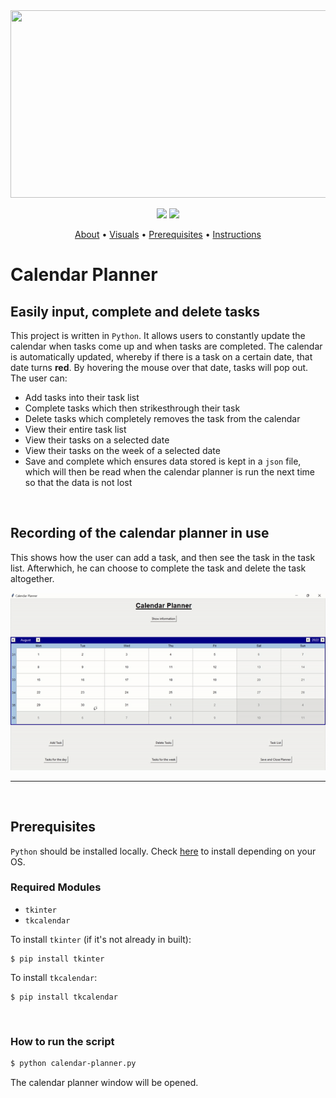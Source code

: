 
<img src="https://github.com/HJH-08/calendar-planner/blob/main/%F0%9F%93%86_Calendar_Planner.png" width='1200' height = '300'>

<br>
<p align="center">
    <img src="https://img.shields.io/github/last-commit/hjh-08/calendar-planner" />
    <img src="https://img.shields.io/github/repo-size/hjh-08/calendar-planner">
<p>


<p align="center">
  <a href="#calendar-planner">About</a> •
  <a href="#recording-of-the-calendar-planner-in-use">Visuals</a> •
  <a href="#prerequisities">Prerequisites</a> •
  <a href="#how-to-run-the-script">Instructions</a> 
</p>

# Calendar Planner

## Easily input, complete and delete tasks

This project is written in `Python`. It allows users to constantly update the calendar when tasks 
come up and when tasks are completed. The calendar is automatically updated, whereby if there is a task on a certain date, that date turns **red**. By hovering the mouse over that date, tasks will pop out.
The user can:

* Add tasks into their task list
* Complete tasks which then strikesthrough their task
* Delete tasks which completely removes the task from the calendar
* View their entire task list
* View their tasks on a selected date
* View their tasks on the week of a selected date
* Save and complete which ensures data stored is kept in a `json` file, which will then be read when the calendar planner is run the next time so that the data is not lost

<br>

## Recording of the calendar planner in use

This shows how the user can add a task, and then see the task in the task list. Afterwhich, he can choose to complete the task and delete the task altogether.


![Recording of calendar planner](https://github.com/HJH-08/calendar-planner/blob/main/Calendar%20Planner%20recording.gif)

___
<br>
     
## Prerequisites
       
`Python` should be installed locally. Check [here](https://www.python.org/downloads/) to install depending on your OS.

### Required Modules
- `tkinter`
- `tkcalendar`


To install `tkinter` (if it's not already in built):
```
$ pip install tkinter
```


To install `tkcalendar`: 
```
$ pip install tkcalendar
```
<br>

### How to run the script
``` bash
$ python calendar-planner.py
```

The calendar planner window will be opened.